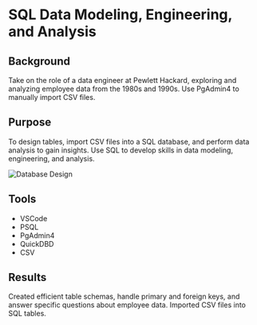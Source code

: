# SQL Data Modeling, Engineering, and Analysis

## Background
Take on the role of a data engineer at Pewlett Hackard, exploring and analyzing employee data from the 1980s and 1990s. Use PgAdmin4 to manually import CSV files.

## Purpose
To design tables, import CSV files into a SQL database, and perform data analysis to gain insights. Use SQL to develop skills in data modeling, engineering, and analysis.

![Database Design](https://github.com/robert-z-lehr/SQL-Exploring-Pewlett-Hackard-Employee-Records/raw/main/results/QuickDBD-export.png)

## Tools
- VSCode
- PSQL
- PgAdmin4
- QuickDBD
- CSV

## Results
Created efficient table schemas, handle primary and foreign keys, and answer specific questions about employee data. Imported CSV files into SQL tables. 